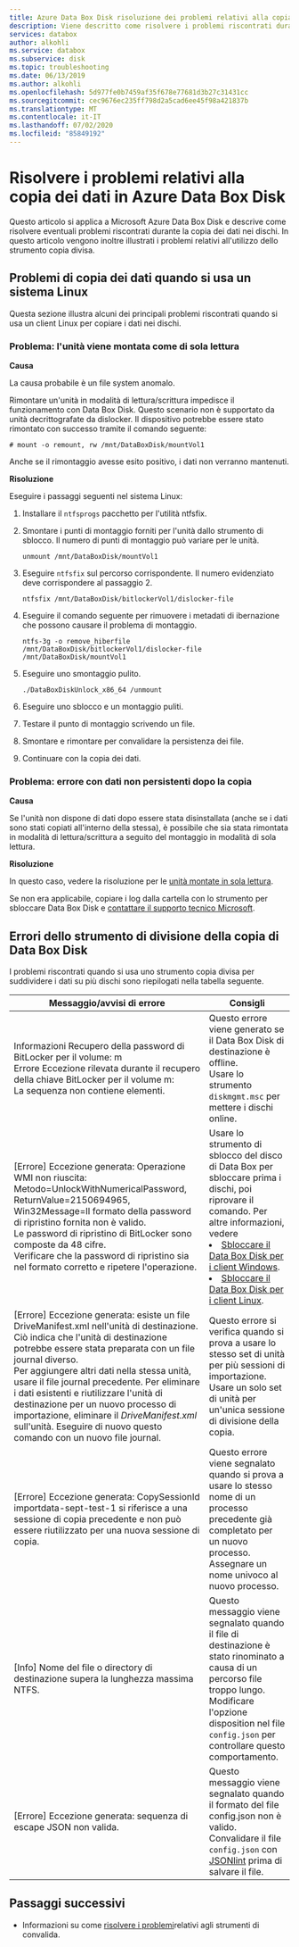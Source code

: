 ```yaml
---
title: Azure Data Box Disk risoluzione dei problemi relativi alla copia dei dati | Microsoft Docs
description: Viene descritto come risolvere i problemi riscontrati durante la copia dei dati in Azure Data Box Disk usando i log.
services: databox
author: alkohli
ms.service: databox
ms.subservice: disk
ms.topic: troubleshooting
ms.date: 06/13/2019
ms.author: alkohli
ms.openlocfilehash: 5d977fe0b7459af35f678e77681d3b27c31431cc
ms.sourcegitcommit: cec9676ec235ff798d2a5cad6ee45f98a421837b
ms.translationtype: MT
ms.contentlocale: it-IT
ms.lasthandoff: 07/02/2020
ms.locfileid: "85849192"
---
```

# <a name="troubleshoot-data-copy-issues-in-azure-data-box-disk"></a>Risolvere i problemi relativi alla copia dei dati in Azure Data Box Disk

Questo articolo si applica a Microsoft Azure Data Box Disk e descrive come risolvere eventuali problemi riscontrati durante la copia dei dati nei dischi. In questo articolo vengono inoltre illustrati i problemi relativi all'utilizzo dello strumento copia divisa.


## <a name="data-copy-issues-when-using-a-linux-system"></a>Problemi di copia dei dati quando si usa un sistema Linux

Questa sezione illustra alcuni dei principali problemi riscontrati quando si usa un client Linux per copiare i dati nei dischi.

### <a name="issue-drive-getting-mounted-as-read-only"></a>Problema: l'unità viene montata come di sola lettura
 
**Causa** 

La causa probabile è un file system anomalo.

Rimontare un'unità in modalità di lettura/scrittura impedisce il funzionamento con Data Box Disk. Questo scenario non è supportato da unità decrittografate da dislocker. Il dispositivo potrebbe essere stato rimontato con successo tramite il comando seguente:

```
# mount -o remount, rw /mnt/DataBoxDisk/mountVol1
```

Anche se il rimontaggio avesse esito positivo, i dati non verranno mantenuti.

**Risoluzione**

Eseguire i passaggi seguenti nel sistema Linux:

1. Installare il `ntfsprogs` pacchetto per l'utilità ntfsfix.
2. Smontare i punti di montaggio forniti per l'unità dallo strumento di sblocco. Il numero di punti di montaggio può variare per le unità.

    ```
    unmount /mnt/DataBoxDisk/mountVol1
    ```

3. Eseguire `ntfsfix` sul percorso corrispondente. Il numero evidenziato deve corrispondere al passaggio 2.

    ```
    ntfsfix /mnt/DataBoxDisk/bitlockerVol1/dislocker-file
    ```

4. Eseguire il comando seguente per rimuovere i metadati di ibernazione che possono causare il problema di montaggio.

    ```
    ntfs-3g -o remove_hiberfile /mnt/DataBoxDisk/bitlockerVol1/dislocker-file /mnt/DataBoxDisk/mountVol1
    ```

5. Eseguire uno smontaggio pulito.

    ```
    ./DataBoxDiskUnlock_x86_64 /unmount
    ```

6. Eseguire uno sblocco e un montaggio puliti.
7. Testare il punto di montaggio scrivendo un file.
8. Smontare e rimontare per convalidare la persistenza dei file.
9. Continuare con la copia dei dati.
 
### <a name="issue-error-with-data-not-persisting-after-copy"></a>Problema: errore con dati non persistenti dopo la copia
 
**Causa** 

Se l'unità non dispone di dati dopo essere stata disinstallata (anche se i dati sono stati copiati all'interno della stessa), è possibile che sia stata rimontata in modalità di lettura/scrittura a seguito del montaggio in modalità di sola lettura.

**Risoluzione**
 
In questo caso, vedere la risoluzione per le [unità montate in sola lettura](#issue-drive-getting-mounted-as-read-only).

Se non era applicabile, copiare i log dalla cartella con lo strumento per sbloccare Data Box Disk e [contattare il supporto tecnico Microsoft](data-box-disk-contact-microsoft-support.md).


## <a name="data-box-disk-split-copy-tool-errors"></a>Errori dello strumento di divisione della copia di Data Box Disk

I problemi riscontrati quando si usa uno strumento copia divisa per suddividere i dati su più dischi sono riepilogati nella tabella seguente.

|Messaggio/avvisi di errore |Consigli |
|---------|---------|
|Informazioni Recupero della password di BitLocker per il volume: m <br>Errore Eccezione rilevata durante il recupero della chiave BitLocker per il volume m:<br> La sequenza non contiene elementi.|Questo errore viene generato se il Data Box Disk di destinazione è offline. <br> Usare lo strumento `diskmgmt.msc` per mettere i dischi online.|
|[Errore] Eccezione generata: Operazione WMI non riuscita:<br> Metodo=UnlockWithNumericalPassword, ReturnValue=2150694965, <br>Win32Message=Il formato della password di ripristino fornita non è valido. <br>Le password di ripristino di BitLocker sono composte da 48 cifre. <br>Verificare che la password di ripristino sia nel formato corretto e ripetere l'operazione.|Usare lo strumento di sblocco del disco di Data Box per sbloccare prima i dischi, poi riprovare il comando. Per altre informazioni, vedere <li> [Sbloccare il Data Box Disk per i client Windows](data-box-disk-deploy-set-up.md#unlock-disks-on-windows-client). </li><li> [Sbloccare il Data Box Disk per i client Linux](data-box-disk-deploy-set-up.md#unlock-disks-on-linux-client). </li>|
|[Errore] Eccezione generata: esiste un file DriveManifest.xml nell'unità di destinazione. <br> Ciò indica che l'unità di destinazione potrebbe essere stata preparata con un file journal diverso. <br>Per aggiungere altri dati nella stessa unità, usare il file journal precedente. Per eliminare i dati esistenti e riutilizzare l'unità di destinazione per un nuovo processo di importazione, eliminare il *DriveManifest.xml* sull'unità. Eseguire di nuovo questo comando con un nuovo file journal.| Questo errore si verifica quando si prova a usare lo stesso set di unità per più sessioni di importazione. <br> Usare un solo set di unità per un'unica sessione di divisione della copia.|
|[Errore] Eccezione generata: CopySessionId importdata-sept-test-1 si riferisce a una sessione di copia precedente e non può essere riutilizzato per una nuova sessione di copia.|Questo errore viene segnalato quando si prova a usare lo stesso nome di un processo precedente già completato per un nuovo processo.<br> Assegnare un nome univoco al nuovo processo.|
|[Info] Nome del file o directory di destinazione supera la lunghezza massima NTFS. |Questo messaggio viene segnalato quando il file di destinazione è stato rinominato a causa di un percorso file troppo lungo.<br> Modificare l'opzione disposition nel file `config.json` per controllare questo comportamento.|
|[Errore] Eccezione generata: sequenza di escape JSON non valida. |Questo messaggio viene segnalato quando il formato del file config.json non è valido. <br> Convalidare il file `config.json` con [JSONlint](https://jsonlint.com/) prima di salvare il file.|


## <a name="next-steps"></a>Passaggi successivi

- Informazioni su come [risolvere i problemi](data-box-disk-troubleshoot.md)relativi agli strumenti di convalida.
